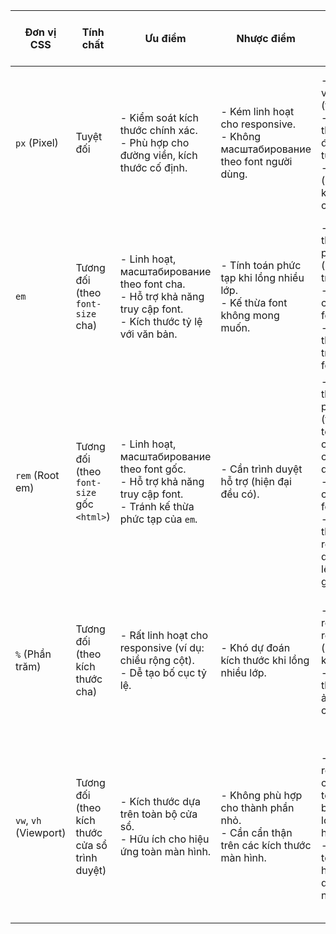 | Đơn vị CSS             | Tính chất                                           | Ưu điểm                                                                 | Nhược điểm                                                                    | Trường hợp nên dùng                                                              | Trường hợp nên cân nhắc hoặc tránh                                                 |
|------------------------|------------------------------------------------------|--------------------------------------------------------------------------|---------------------------------------------------------------------------------|-----------------------------------------------------------------------------------|------------------------------------------------------------------------------------|
| `px` (Pixel)           | Tuyệt đối                                            | - Kiểm soát kích thước chính xác. <br> - Phù hợp cho đường viền, kích thước cố định. | - Kém linh hoạt cho responsive. <br> - Không масштабирование theo font người dùng. | - Đường viền (thường). <br> - Kích thước cố định, vị trí tuyệt đối. <br> - Hình ảnh (khi cần kích thước cố định). | - Kích thước phông chữ (nên dùng đơn vị tương đối). <br> - Khoảng cách linh hoạt. <br> - Kích thước responsive. |
| `em`                   | Tương đối (theo `font-size` cha)                     | - Linh hoạt, масштабирование theo font cha. <br> - Hỗ trợ khả năng truy cập font. <br> - Kích thước tỷ lệ với văn bản. | - Tính toán phức tạp khi lồng nhiều lớp. <br> - Kế thừa font không mong muốn.     | - Kích thước phông chữ (linh hoạt, truy cập). <br> - Khoảng cách tỷ lệ font. <br> - Kích thước dựa trên tỷ lệ font. | - Đường viền (thường dùng `px`). <br> - Kích thước không muốn bị ảnh hưởng font cha. |
| `rem` (Root em)        | Tương đối (theo `font-size` gốc `<html>`)           | - Linh hoạt, масштабирование theo font gốc. <br> - Hỗ trợ khả năng truy cập font. <br> - Tránh kế thừa phức tạp của `em`. | - Cần trình duyệt hỗ trợ (hiện đại đều có).                                     | - Kích thước phông chữ (thường tốt nhất cho truy cập, dễ quản lý). <br> - Khoảng cách tỷ lệ font gốc. <br> - Kích thước responsive dựa trên tỷ lệ font gốc. | - Đường viền (thường dùng `px`).                                                  |
| `%` (Phần trăm)         | Tương đối (theo kích thước cha)                       | - Rất linh hoạt cho responsive (ví dụ: chiều rộng cột). <br> - Dễ tạo bố cục tỷ lệ. | - Khó dự đoán kích thước khi lồng nhiều lớp.                                     | - Chiều rộng/cao responsive (cột, khung). <br> - Kích thước hình ảnh (tỷ lệ container). | - Kích thước phông chữ (kế thừa không mong muốn). <br> - Đường viền (thường dùng `px`). |
| `vw`, `vh` (Viewport) | Tương đối (theo kích thước cửa sổ trình duyệt) | - Kích thước dựa trên toàn bộ cửa sổ. <br> - Hữu ích cho hiệu ứng toàn màn hình. | - Không phù hợp cho thành phần nhỏ. <br> - Cần cẩn thận trên các kích thước màn hình. | - Chiều rộng/cao chiếm toàn bộ/phần lớn màn hình. <br> - Hiệu ứng toàn màn hình (ví dụ: ảnh nền). | - Kích thước phông chữ (không nhất quán trên màn hình khác nhau). <br> - Khoảng cách, đường viền (thường muốn kiểm soát cục bộ hơn). |